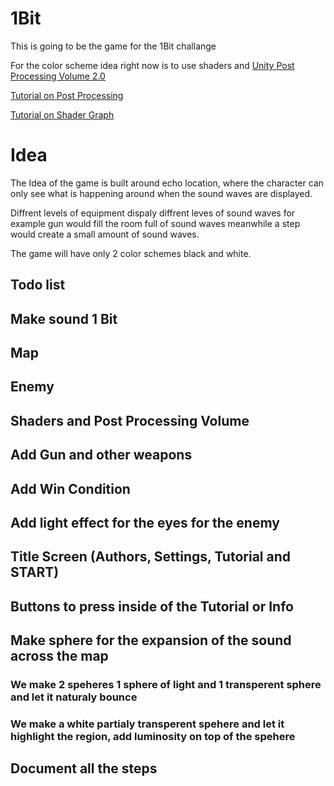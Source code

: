 # 1Bit
 
This is going to be the game for the 1Bit challange

For the color scheme idea right now is to use shaders and [Unity Post Processing Volume 2.0](https://docs.unity3d.com/Packages/com.unity.postprocessing@3.3/manual/index.html)

[Tutorial on Post Processing](https://www.youtube.com/watch?v=9tjYz6Ab0oc)

[Tutorial on Shader Graph](https://www.youtube.com/watch?v=VsUK9K6UbY4)


# Idea

The Idea of the game is built around echo location, where the character can only see what is happening around when the sound waves are displayed.

Diffrent levels of equipment dispaly diffrent leves of sound waves for example gun would fill the room full of sound waves meanwhile a step would create a small amount of sound waves.

The game will have only 2 color schemes black and white.

## Todo list

## Make sound 1 Bit
## Map
## Enemy
## Shaders and Post Processing Volume
## Add Gun and other weapons
## Add Win Condition
## Add light effect for the eyes for the enemy
## Title Screen (Authors, Settings, Tutorial and START)
## Buttons to press inside of the Tutorial or Info
## Make sphere for the expansion of the sound across the map
### We make 2 speheres 1 sphere of light and 1 transperent sphere and let it naturaly bounce
### We make a white partialy transperent spehere and let it highlight the region, add luminosity on top of the spehere
## Document all the steps



